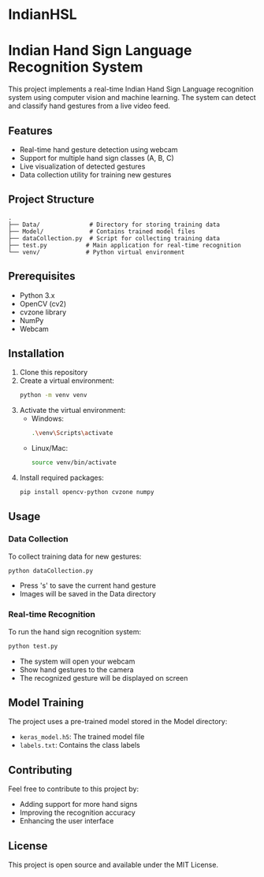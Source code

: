 # IndianHSL
# Indian Hand Sign Language Recognition System

This project implements a real-time Indian Hand Sign Language recognition system using computer vision and machine learning. The system can detect and classify hand gestures from a live video feed.

## Features

- Real-time hand gesture detection using webcam
- Support for multiple hand sign classes (A, B, C)
- Live visualization of detected gestures
- Data collection utility for training new gestures

## Project Structure

```
.
├── Data/              # Directory for storing training data
├── Model/             # Contains trained model files
├── dataCollection.py  # Script for collecting training data
├── test.py           # Main application for real-time recognition
└── venv/             # Python virtual environment
```

## Prerequisites

- Python 3.x
- OpenCV (cv2)
- cvzone library
- NumPy
- Webcam

## Installation

1. Clone this repository
2. Create a virtual environment:
   ```bash
   python -m venv venv
   ```
3. Activate the virtual environment:
   - Windows:
     ```bash
     .\venv\Scripts\activate
     ```
   - Linux/Mac:
     ```bash
     source venv/bin/activate
     ```
4. Install required packages:
   ```bash
   pip install opencv-python cvzone numpy
   ```

## Usage

### Data Collection
To collect training data for new gestures:
```bash
python dataCollection.py
```
- Press 's' to save the current hand gesture
- Images will be saved in the Data directory

### Real-time Recognition
To run the hand sign recognition system:
```bash
python test.py
```
- The system will open your webcam
- Show hand gestures to the camera
- The recognized gesture will be displayed on screen

## Model Training
The project uses a pre-trained model stored in the Model directory:
- `keras_model.h5`: The trained model file
- `labels.txt`: Contains the class labels

## Contributing
Feel free to contribute to this project by:
- Adding support for more hand signs
- Improving the recognition accuracy
- Enhancing the user interface

## License
This project is open source and available under the MIT License.
